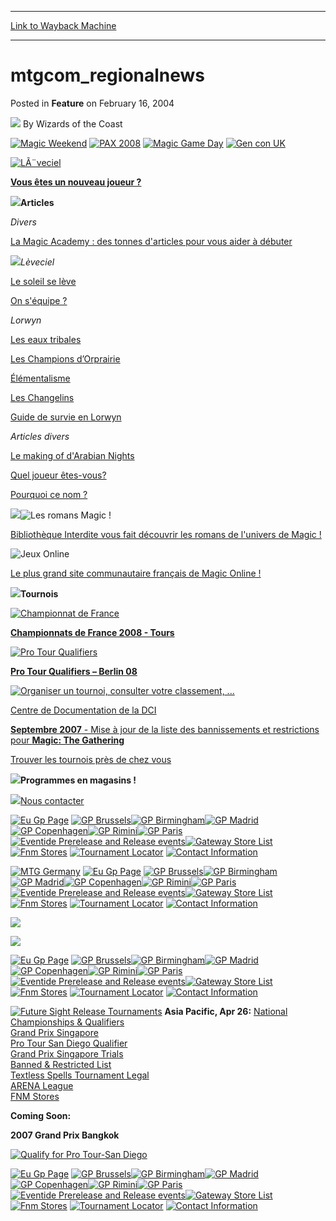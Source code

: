 
---
[Link to Wayback Machine](https://web.archive.org/web/20211022133541/https://magic.wizards.com/en/articles/archive/feature/mtgcomregionalnews-2004-02-16)

[_metadata_:author]:- "Wizards of the Coast"
[_metadata_:description]:- "Vous êtes un nouveau joueur ? Articles Divers La Magic Academy : des tonnes d'articles pour vous aider à débuter Lèveciel Le soleil se lève On s'équipe ? Lorwyn Les eaux tribales Les Champions d’Orprairie Élémentalisme Les Changelins Guide de survie en Lorwyn Articles divers Le making of d'Arabian Nights Quel joueur êtes-vous? Pourquoi ce nom ? Bibliothèque Interdite vous fait"
[_metadata_:generator]:- "Drupal 7 (http://drupal.org)"
[_metadata_:publish_date]:- "2004-02-16"
[_metadata_:title]:- "mtgcom_regionalnews"
[_metadata_:wayback_capture_timestamp]:- "2021-10-22 13:35:41+00:00"
[_metadata_:wayback_raw_url]:- "https://web.archive.org/web/20211022133541id_/https://magic.wizards.com/en/articles/archive/feature/mtgcomregionalnews-2004-02-16"
[_metadata_:wayback_url]:- "https://magic.wizards.com/en/articles/archive/feature/mtgcomregionalnews-2004-02-16"
---


mtgcom\_regionalnews
====================



 Posted in **Feature**
 on February 16, 2004 






![](https://media.magic.wizards.com/styles/auth_small/public/images/person/wizards_author.jpg)
By Wizards of the Coast











[![Magic Weekend](https://media.magic.wizards.com/image_legacy_migration/magic/images/ads/RegionalNews_gencon08.jpg)](http://archive.wizards.com/Magic/Magazine/Article.aspx?x=welcome/conventions/gencon2008&dcmp=ILC-MTGRGNGENCON)
[![PAX 2008](https://media.magic.wizards.com/image_legacy_migration/magic/images/ads/RegionalNews_pax2008.jpg)](http://www.paxsite.com)
[![Magic Game Day](https://media.magic.wizards.com/image_legacy_migration/magic/images/tournamentcenter/2007/magicgameday_320.jpg)](http://www.wizards.com/default.asp?x=mtgcom/events/07gameday&dcmp=ILC-MTGRGNW)
[![Gen con UK](https://media.magic.wizards.com/image_legacy_migration/magic/images/ads/Gen_Con_UK.jpg)](http://archive.wizards.com/Magic/Magazine/Article.aspx?x=events/magic/gencon-uk)







[![LÃ¨veciel](https://media.magic.wizards.com/image_legacy_migration/magic/images/tournamentcenter/2008/eventide_300.jpg)](http://www.wizards.com/default.asp?x=mtgcom/events/prereleases,,fr)


**[Vous êtes un nouveau joueur ?](http://www.playmagic.com)**


![](https://media.magic.wizards.com/image_legacy_migration/magic/images/ads/Fr_Barre.gif)**Articles**


*Divers*


 [La Magic Academy : des tonnes d'articles pour vous aider à débuter](http://www.wizards.com/default.asp?x=mtgcom/academy/home,,fr)


![](https://media.magic.wizards.com/image_legacy_migration/magic/images/ads/Fr_Barre.gif)*Lèveciel*


[Le soleil se lève](http://www.wizards.com/default.asp?x=mtgcom/feature/439,,fr)


[On s'équipe ?](http://www.wizards.com/default.asp?x=mtgcom/daily/tf68,,fr)


*Lorwyn*


[Les eaux tribales](http://www.wizards.com/default.asp?x=mtgcom/daily/dl15,,fr)


[Les Champions d’Orprairie](http://www.wizards.com/default.asp?x=mtgcom/daily/db2,,fr)


[Élémentalisme](http://www.wizards.com/default.asp?x=mtgcom/daily/db3,,fr)


[Les Changelins](http://www.wizards.com/default.asp?x=mtgcom/daily/db11,,fr)


[Guide de survie en Lorwyn](http://www.wizards.com/default.asp?x=mtgcom/daily/db8,,fr)


*Articles divers*


[Le making of d'Arabian Nights](http://www.wizards.com/default.asp?x=mtgcom/arcana/155,,fr)


[Quel joueur êtes-vous?](http:www.wizards.com/default.asp?x=mtgcom/daily/mr11b,,fr) 


[Pourquoi ce nom ?](http://www.wizards.com/default.asp?x=mtgcom/daily/db12,,fr)


![](https://media.magic.wizards.com/image_legacy_migration/magic/images/ads/Fr_Barre.gif)![Les romans Magic !](https://media.magic.wizards.com/image_legacy_migration/magic/images/ads/Fr_Roman_Ravnica.jpg)


 [Bibliothèque Interdite vous fait découvrir les romans de l'univers de Magic !](http://roman-magic.fr/) 


![Jeux Online](https://media.magic.wizards.com/image_legacy_migration/magic/images/ads/Fr_Logo_JoL.jpg)


[Le plus grand site communautaire français de Magic Online !](http://magiconline.jeuxonline.info/) 


![](https://media.magic.wizards.com/image_legacy_migration/magic/images/ads/Fr_Barre.gif)**Tournois**


[![Championnat de France](https://media.magic.wizards.com/image_legacy_migration/tournaments/images/nationals.gif)](http://www.wizards.com/default.asp?x=events/nationals/fr)


**[Championnats de France 2008 - Tours](http://www.wizards.com/default.asp?x=events/nationals/fr)**


[![Pro Tour Qualifiers](https://media.magic.wizards.com/image_legacy_migration/magic/images/ads/Be%2520Q.jpg)](http://www.wizards.com/default.asp?x=mtgcom/protour/berlin08-qualifiers,,fr)


**[Pro Tour Qualifiers – Berlin 08](http://www.wizards.com/default.asp?x=mtgcom/protour/berlin08-qualifiers,,fr)**


[![Organiser un tournoi, consulter votre classement, ...](https://media.magic.wizards.com/image_legacy_migration/dci/images/dci.jpg)](http://www.wizards.com/default.asp?x=dci/welcome,,fr)


[Centre de Documentation de la DCI](http://www.wizards.com/default.asp?x=dci/doccenter/home,,fr) 


[**Septembre 2007** - Mise à jour de la liste des bannissements et restrictions pour **Magic: The Gathering**](http://www.wizards.com/default.asp?x=dci/announce/dci20070901a,,fr)


[Trouver les tournois près de chez vous](http://webapp.wizards.com/dcitournament/default.asp?game=MG)


![](https://media.magic.wizards.com/image_legacy_migration/magic/images/ads/Fr_Barre.gif)**Programmes en magasins !**




![](https://media.magic.wizards.com/image_legacy_migration/magic/images/ads/Fr_Barre.gif)[Nous contacter](http://ww2.wizards.com/Company/Info/default.aspx?doc=Europe#CSF)




[![Eu Gp Page ](https://media.magic.wizards.com/image_legacy_migration/magic/images/ads/regeugp.jpg)](/en/node/635056)
[![GP Brussels ](https://media.magic.wizards.com/image_legacy_migration/magic/images/ads/reggpbrussels.jpg)](/en/articles/archive/grand-prix-%E2%80%93-brussels-2007-11-22)[![GP Birmingham ](https://media.magic.wizards.com/image_legacy_migration/magic/images/ads/reggpbirmingham.jpg)](/en/articles/archive/grand-prix-%E2%80%93-birmingham-2007-11-22)[![GP Madrid ](https://media.magic.wizards.com/image_legacy_migration/magic/images/ads/reggpmadrid.jpg)](/en/articles/archive/grand-prix-%E2%80%93-madrid-2007-11-22)[![GP Copenhagen ](https://media.magic.wizards.com/image_legacy_migration/magic/images/ads/reggpcopenhagen.jpg)](/en/articles/archive/grand-prix-%E2%80%93-copenhagen-2008-04-18)[![GP Rimini ](https://media.magic.wizards.com/image_legacy_migration/magic/images/ads/reggprimini.jpg)](/en/articles/archive/grand-prix-%E2%80%93-rimini-2008-05-20)[![GP Paris ](https://media.magic.wizards.com/image_legacy_migration/magic/images/ads/reggpparis.jpg)](/en/articles/archive/grand-prix-%E2%80%93-paris-2008-05-20)[![Eventide Prerelease and Release events](https://media.magic.wizards.com/image_legacy_migration/magic/images/ads/regpreeven.jpg)](http://www.wizards.com/default.asp?x=mtgcom/events/prereleases)[![Gateway Store List ](https://media.magic.wizards.com/image_legacy_migration/magic/images/ads/reggateway.jpg)](http://www.wizards.com/default.asp?x=events/magic/gateway)
[![Fnm Stores](https://media.magic.wizards.com/image_legacy_migration/magic/images/ads/regfnm.jpg)](http://www.wizards.com/default.asp?x=events/fnm/europe)
[![Tournament Locator](https://media.magic.wizards.com/image_legacy_migration/magic/images/ads/regtournament.jpg)](http://webapp.wizards.com/dcitournament/default.asp?game=MG)
[![Contact Information](https://media.magic.wizards.com/image_legacy_migration/magic/images/ads/regcontact.jpg)](http://www.wizards.com/default.asp?x=company/info/europe)


[![MTG Germany](https://media.magic.wizards.com/image_legacy_migration/magic/images/ads/regmtgde.jpg)](http://www.magicthegathering.de)
[![Eu Gp Page ](https://media.magic.wizards.com/image_legacy_migration/magic/images/ads/regeugp.jpg)](/en/node/635056)
[![GP Brussels ](https://media.magic.wizards.com/image_legacy_migration/magic/images/ads/reggpbrussels.jpg)](/en/articles/archive/grand-prix-%E2%80%93-brussels-2007-11-22)[![GP Birmingham ](https://media.magic.wizards.com/image_legacy_migration/magic/images/ads/reggpbirmingham.jpg)](/en/articles/archive/grand-prix-%E2%80%93-birmingham-2007-11-22)[![GP Madrid ](https://media.magic.wizards.com/image_legacy_migration/magic/images/ads/reggpmadrid.jpg)](/en/articles/archive/grand-prix-%E2%80%93-madrid-2007-11-22)[![GP Copenhagen ](https://media.magic.wizards.com/image_legacy_migration/magic/images/ads/reggpcopenhagen.jpg)](/en/articles/archive/grand-prix-%E2%80%93-copenhagen-2008-04-18)[![GP Rimini ](https://media.magic.wizards.com/image_legacy_migration/magic/images/ads/reggprimini.jpg)](/en/articles/archive/grand-prix-%E2%80%93-rimini-2008-05-20)[![GP Paris ](https://media.magic.wizards.com/image_legacy_migration/magic/images/ads/reggpparis.jpg)](/en/articles/archive/grand-prix-%E2%80%93-paris-2008-05-20)[![Eventide Prerelease and Release events](https://media.magic.wizards.com/image_legacy_migration/magic/images/ads/regpreeven.jpg)](http://www.wizards.com/default.asp?x=mtgcom/events/prereleases)[![Gateway Store List ](https://media.magic.wizards.com/image_legacy_migration/magic/images/ads/reggateway.jpg)](http://www.wizards.com/default.asp?x=events/magic/gateway)
[![Fnm Stores](https://media.magic.wizards.com/image_legacy_migration/magic/images/ads/regfnm.jpg)](http://www.wizards.com/default.asp?x=events/fnm/europe)
[![Tournament Locator](https://media.magic.wizards.com/image_legacy_migration/magic/images/ads/regtournament.jpg)](http://webapp.wizards.com/dcitournament/default.asp?game=MG)
[![Contact Information](https://media.magic.wizards.com/image_legacy_migration/magic/images/ads/regcontact.jpg)](http://www.wizards.com/default.asp?x=company/info/europe)


[![](https://media.magic.wizards.com/image_legacy_migration/magic/images/ads/IT%20Banner.bmp)](http://www.wotcservice.it/aquafan/)

[![](https://media.magic.wizards.com/image_legacy_migration/magic/images/ads/FUT_logo_ja.jpg)](http://archive.wizards.com/default.asp?x=mtgcom/events/prereleases,,ja)

[![Eu Gp Page ](https://media.magic.wizards.com/image_legacy_migration/magic/images/ads/regeugp.jpg)](/en/node/635056)
[![GP Brussels ](https://media.magic.wizards.com/image_legacy_migration/magic/images/ads/reggpbrussels.jpg)](/en/articles/archive/grand-prix-%E2%80%93-brussels-2007-11-22)[![GP Birmingham ](https://media.magic.wizards.com/image_legacy_migration/magic/images/ads/reggpbirmingham.jpg)](/en/articles/archive/grand-prix-%E2%80%93-birmingham-2007-11-22)[![GP Madrid ](https://media.magic.wizards.com/image_legacy_migration/magic/images/ads/reggpmadrid.jpg)](/en/articles/archive/grand-prix-%E2%80%93-madrid-2007-11-22)[![GP Copenhagen ](https://media.magic.wizards.com/image_legacy_migration/magic/images/ads/reggpcopenhagen.jpg)](/en/articles/archive/grand-prix-%E2%80%93-copenhagen-2008-04-18)[![GP Rimini ](https://media.magic.wizards.com/image_legacy_migration/magic/images/ads/reggprimini.jpg)](/en/articles/archive/grand-prix-%E2%80%93-rimini-2008-05-20)[![GP Paris ](https://media.magic.wizards.com/image_legacy_migration/magic/images/ads/reggpparis.jpg)](/en/articles/archive/grand-prix-%E2%80%93-paris-2008-05-20)[![Eventide Prerelease and Release events](https://media.magic.wizards.com/image_legacy_migration/magic/images/ads/regpreeven.jpg)](http://www.wizards.com/default.asp?x=mtgcom/events/prereleases)[![Gateway Store List ](https://media.magic.wizards.com/image_legacy_migration/magic/images/ads/reggateway.jpg)](http://www.wizards.com/default.asp?x=events/magic/gateway)
[![Fnm Stores](https://media.magic.wizards.com/image_legacy_migration/magic/images/ads/regfnm.jpg)](http://www.wizards.com/default.asp?x=events/fnm/europe)
[![Tournament Locator](https://media.magic.wizards.com/image_legacy_migration/magic/images/ads/regtournament.jpg)](http://webapp.wizards.com/dcitournament/default.asp?game=MG)
[![Contact Information](https://media.magic.wizards.com/image_legacy_migration/magic/images/ads/regcontact.jpg)](http://www.wizards.com/default.asp?x=company/info/europe)

[![Future Sight Release Tournaments](https://media.magic.wizards.com/image_legacy_migration/magic/images/ads/2007_FUT_release.jpg)](http://www.wizards.com/default.asp?x=mtgcom/release/futuresight)
**Asia Pacific, Apr 26:**
[National Championships & Qualifiers](http://archive.wizards.com/Magic/Magazine/Article.aspx?x=events/magic/nationals)  
[Grand Prix Singapore](/en/articles/archive/grand-prix%E2%80%93singapore-2006-12-18)  
[Pro Tour San Diego Qualifier](/en/node/641151)  
[Grand Prix Singapore Trials](/en/articles/archive/grand-prix%E2%80%93singapore-2006-12-18)  
[Banned & Restricted List](http://archive.wizards.com/Magic/Magazine/Article.aspx?x=judge/resources/banned)  
[Textless Spells Tournament Legal](http://archive.wizards.com/Magic/Magazine/Article.aspx?x=dci/announce/dci20040923a)  
[ARENA League](http://archive.wizards.com/Magic/Magazine/Article.aspx?x=events/magic/arena)  
[FNM Stores](http://archive.wizards.com/Magic/Magazine/Article.aspx?x=events/fnm/asia)
  
**Coming Soon:**
  

**2007 Grand Prix Bangkok**  

[![Qualify for Pro Tour-San Diego](https://media.magic.wizards.com/image_legacy_migration/magic/images/ads/2007ptqsandiego.jpg)](/en/node/641151)

[![Eu Gp Page ](https://media.magic.wizards.com/image_legacy_migration/magic/images/ads/regeugp.jpg)](/en/node/635056)
[![GP Brussels ](https://media.magic.wizards.com/image_legacy_migration/magic/images/ads/reggpbrussels.jpg)](/en/articles/archive/grand-prix-%E2%80%93-brussels-2007-11-22)[![GP Birmingham ](https://media.magic.wizards.com/image_legacy_migration/magic/images/ads/reggpbirmingham.jpg)](/en/articles/archive/grand-prix-%E2%80%93-birmingham-2007-11-22)[![GP Madrid ](https://media.magic.wizards.com/image_legacy_migration/magic/images/ads/reggpmadrid.jpg)](/en/articles/archive/grand-prix-%E2%80%93-madrid-2007-11-22)[![GP Copenhagen ](https://media.magic.wizards.com/image_legacy_migration/magic/images/ads/reggpcopenhagen.jpg)](/en/articles/archive/grand-prix-%E2%80%93-copenhagen-2008-04-18)[![GP Rimini ](https://media.magic.wizards.com/image_legacy_migration/magic/images/ads/reggprimini.jpg)](/en/articles/archive/grand-prix-%E2%80%93-rimini-2008-05-20)[![GP Paris ](https://media.magic.wizards.com/image_legacy_migration/magic/images/ads/reggpparis.jpg)](/en/articles/archive/grand-prix-%E2%80%93-paris-2008-05-20)[![Eventide Prerelease and Release events](https://media.magic.wizards.com/image_legacy_migration/magic/images/ads/regpreeven.jpg)](http://www.wizards.com/default.asp?x=mtgcom/events/prereleases)[![Gateway Store List ](https://media.magic.wizards.com/image_legacy_migration/magic/images/ads/reggateway.jpg)](http://www.wizards.com/default.asp?x=events/magic/gateway)
[![Fnm Stores](https://media.magic.wizards.com/image_legacy_migration/magic/images/ads/regfnm.jpg)](http://www.wizards.com/default.asp?x=events/fnm/europe)
[![Tournament Locator](https://media.magic.wizards.com/image_legacy_migration/magic/images/ads/regtournament.jpg)](http://webapp.wizards.com/dcitournament/default.asp?game=MG)
[![Contact Information](https://media.magic.wizards.com/image_legacy_migration/magic/images/ads/regcontact.jpg)](http://www.wizards.com/default.asp?x=company/info/europe)







